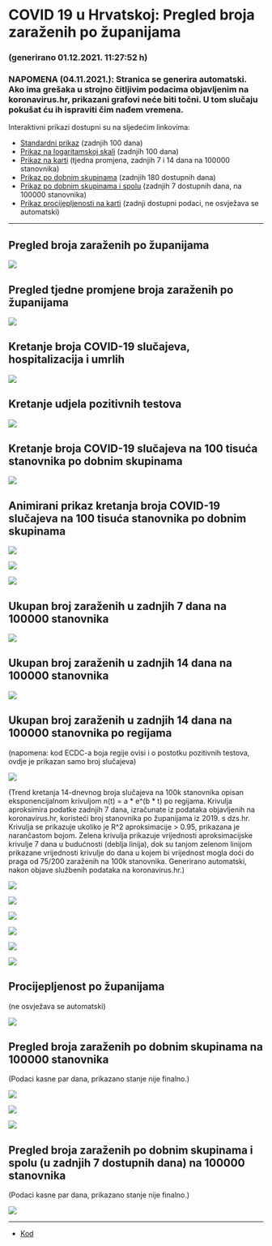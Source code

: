 # COVID 19 u Hrvatskoj: Pregled broja zaraženih po županijama

### (generirano 01.12.2021. 11:27:52 h)

### NAPOMENA (04.11.2021.): Stranica se generira automatski. Ako ima grešaka u strojno čitljivim podacima objavljenim na koronavirus.hr, prikazani grafovi neće biti točni. U tom slučaju pokušat ću ih ispraviti čim nađem vremena.

Interaktivni prikazi dostupni su na sljedećim linkovima:

- [Standardni prikaz](html/index.html) (zadnjih 100 dana)
- [Prikaz na logaritamskoj skali](html/index_log.html) (zadnjih 100 dana)
- [Prikaz na karti](html/index_map.html) (tjedna promjena, zadnjih 7 i 14 dana na 100000 stanovnika)
- [Prikaz po dobnim skupinama](html/index_per_age.html) (zadnjih 180 dostupnih dana)
- [Prikaz po dobnim skupinama i spolu](html/index_pyramid.html) (zadnjih 7 dostupnih dana, na 100000 stanovnika)
- [Prikaz procijepljenosti na karti](html/index_vaccination.html) (zadnji dostupni podaci, ne osvježava se automatski)

-----

## Pregled broja zaraženih po županijama

![](img/2021_11_30_line_plots.png)

## Pregled tjedne promjene broja zaraženih po županijama

![](img/2021_11_30_map.png)

## Kretanje broja COVID-19 slučajeva, hospitalizacija i umrlih

![](img/2021_11_30_cases_hospitalisations_deaths.png)

## Kretanje udjela pozitivnih testova

![](img/2021_11_30_percentage_positive_tests.png)

## Kretanje broja COVID-19 slučajeva na 100 tisuća stanovnika po dobnim skupinama

![](img/2021_11_30_cases_per_age_group_lines.png)

## Animirani prikaz kretanja broja COVID-19 slučajeva na 100 tisuća stanovnika po dobnim skupinama

![](img/2021_11_30anim_aug_1200.gif)

![](img/anim_cases_2021_11_30_vs_2020.gif)

![](img/2021_11_30all_counties_dots.png)

## Ukupan broj zaraženih u zadnjih 7 dana na 100000 stanovnika

![](img/2021_11_30_map_7_day_per_100k.png)

## Ukupan broj zaraženih u zadnjih 14 dana na 100000 stanovnika

![](img/2021_11_30_map_14_day_per_100k.png)

## Ukupan broj zaraženih u zadnjih 14 dana na 100000 stanovnika po regijama

(napomena: kod ECDC-a boja regije ovisi i o postotku pozitivnih testova, ovdje je prikazan samo broj slučajeva)

![](img/2021_11_30_map_14_day_per_100k_region.png)

(Trend kretanja 14-dnevnog broja slučajeva na 100k stanovnika opisan eksponencijalnom krivuljom n(t) = a * e^(b * t) po regijama. Krivulja aproksimira podatke zadnjih 7 dana, izračunate iz podataka objavljenih na koronavirus.hr, koristeći broj stanovnika po županijama iz 2019. s dzs.hr. Krivulja se prikazuje ukoliko je R^2 aproksimacije > 0.95, prikazana je narančastom bojom. Zelena krivulja prikazuje vrijednosti aproksimacijske krivulje 7 dana u budućnosti (deblja linija), dok su tanjom zelenom linijom prikazane vrijednosti krivulje do dana u kojem bi vrijednost mogla doći do praga od 75/200 zaraženih na 100k stanovnika. Generirano automatski, nakon objave službenih podataka na koronavirus.hr.)

![](img/2021_11_30_current_Jadranska_Hrvatska.png)

![](img/2021_11_30_current_Panonska_Hrvatska.png)

![](img/2021_11_30_current_Grad_Zagreb.png)

![](img/2021_11_30_current_Sjeverna_Hrvatska.png)

![](img/2021_11_30_current_Republika_Hrvatska.png)

![](img/2021_11_30_cases_hospitalisations_deaths_Republika_Hrvatska.png)

## Procijepljenost po županijama

(ne osvježava se automatski)

![](img/2021_11_30_vaccination.png)

## Pregled broja zaraženih po dobnim skupinama na 100000 stanovnika

(Podaci kasne par dana, prikazano stanje nije finalno.)

![](img/2021_11_30_per_age_group.png)

![](img/2021_11_30_per_age_group_all_0.png)

![](img/2021_11_30_per_age_group_all_1.png)

## Pregled broja zaraženih po dobnim skupinama i spolu (u zadnjih 7 dostupnih dana) na 100000 stanovnika

(Podaci kasne par dana, prikazano stanje nije finalno.)

![](img/2021_11_30_pyramid.png)

-----

- [Kod](https://github.com/ppalasek/covid_plots_croatia)

